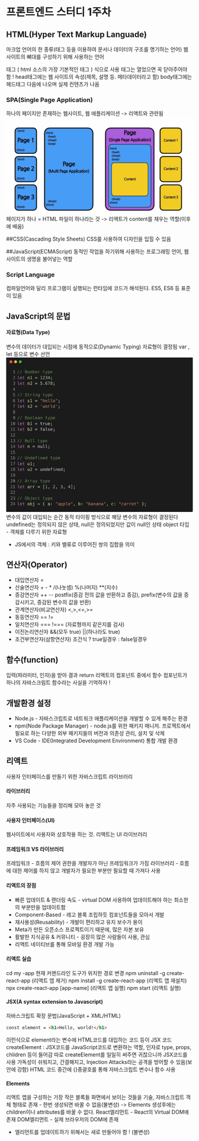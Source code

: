 #  프론트엔드 스터디 1주차
##  HTML(Hyper Text Markup Languade)
마크업 언어의 한 종류(태그 등을 이용하여 문서나 데이터의 구조를 명기하는 언어)
웹 사이트의 뼈대를 구성하기 위해 사용하는 언어

태그<html> </html> ( html 소스의 가장 기본적인 태그 )
식으로 사용
태그는 열었으면 꼭 닫아주어야 함 !
head태그에는 웹 사이트의 속성(제목, 설명 등. 메타데이터라고 함)
body태그에는 헤드태그 다음에 나오며 실제 컨텐츠가 나옴

### SPA(Single Page Application)
하나의 페이지만 존재하는 웹사이트, 웹 애플리케이션
-> 리액트와 관련됨
![왼쪽은 기존 멀티 페이지 애플리케이션,오른쪽은 싱글 페이지 애플리케이션](./image.png)
페이지가 하나 = HTML 파일이 하나라는 것 -> 리액트가 content를 채우는 역할(이후에 배움)

##CSS(Cascading Style Sheets)
CSS를 사용하여 디자인을 입힐 수 있음

##JavaScript(ECMAScript)
동적인 작업을 하기위해 사용하는 프로그래밍 언어, 웹 사이트의 생명을 불어넣는 역할

### Script Language
컴파일언어와 달리 프로그램이 실행되는 런타임에 코드가 해석된다.
ES5, ES6 등 표준이 있음

## JavaScript의 문법
#### 자료형(Data Type)
변수의 데이터가 대입되는 시점에 동적으로(Dynamic Typing) 자료형이 결정됨
var , let 등으로 변수 선언
![자료형](./자료형.PNG)
변수의 값이 대입되는 순간 동적 타이핑 방식으로 해당 변수의 자료형이 결정된다
undefined는 정의되지 않은 상태, null은 정의되었지만 값이 null인 상태
object 타입 - 객체를 다루기 위한 자료형
* JS에서의 객체 : 키와 밸류로 이루어진 쌍의 집합을 의미

## 연산자(Operator)
* 대입연산자 =
* 산술연산자 + - * /(나눗셈) %(나머지) **(지수)
* 증감연산자 ++ -- postfix(증감 전의 값을 반환하고 증감), prefix(변수의 값을 증감시키고, 증감된 변수의 값을 반환)
* 관계연산자(비교연산자) <,>,<=,>=
* 동등연산자 == !=
* 일치연산자 === !=== (자료형까지 같은지를 검사)
* 이진논리연산자 &&(모두 true) ||(하나라도 true)
* 조건부연산자(삼항연산자) 조건식 ? true일경우 : false일경우

## 함수(function)
입력(파라미터, 인자)을 받아 결과 return
리액트의 컴포넌트 중에서 함수 컴포넌트가 하나의 자바스크림트 함수라는 사실을 기억하자 !

## 개발환경 설정
* Node.js - 자바스크립트로 네트워크 애플리케이션을 개발할 수 있게 해주는 환경
* npm(Node Package Manager) - node.js를 위한 패키지 매니저. 프로젝트에서 필요로 하는 다양한 외부 패키지들의 버전과 의존성 관리, 설치 및 삭제
* VS Code - IDE(Integrated Development Environment) 통합 개발 환경

## 리액트
사용자 인터페이스를 만들기 위한 자바스크립트 라이브러리
#### 라이브러리
자주 사용되는 기능들을 정리해 모아 놓은 것
#### 사용자 인터페이스(UI)
웹사이트에서 사용자와 상호작용 하는 것. 리액트는 UI 라이브러리
#### 프레임워크 VS 라이브러리
프레임워크 - 흐름의 제어 권한을 개발자가 아닌 프레임워크가 가짐
라이브러리 - 흐름에 대한 제어를 하지 않고 개발자가 필요한 부분만 필요할 때 가져다 사용
#### 리액트의 장점
* 빠른 업데이트 & 랜더링 속도 - virtual DOM 사용하여 업데이트해야 하는 최소한의 부분만을 업데이트함
* Component-Based - 레고 블록 조립하듯 컴포넌트들을 모아서 개발
* 재사용성(Reusability) - 개발이 편리하고 유지 보수가 용이
* Meta가 만든 오픈소스 프로젝트이기 때문에, 많은 자본 보유
* 활발한 지식공유 & 커뮤니티 - 굉장히 많은 사람들이 사용, 관심
* 리액트 네이티브를 통해 모바일 환경 개발 가능

#### 리액트 실습
cd my -app 현재 커맨드라인 도구가 위치한 경로 변경
npm uninstall -g create-react-app (리액트 앱 제거)
npm install -g create-react-app (리액트 앱 재설치)
npx create-react-app [app-name] (리액트 앱 실행)
npm start (리액트 실행)

#### JSX(A syntax extension to Javascript)
자바스크립트 확장 문법(JavaScript + XML/HTML)
```HTML
const element = <h1>Hello, world!</h1>
```
이런식으로 element라는 변수에 HTML코드를 대입하는 코드 등이 JSX 코드
createElement : JSX코드를 JavaScript코드로 변환하는 역할, 인자로 type, props, chlidren 등이 들어감 
따로 createElement를 일일히 써주면 귀찮으니까 JSX코드를 사용
가독성이 쉬워지고, 간결해지고, Injection Attacks라는 공격을 방어할 수 있음(보안에 강함)
HTML 코드 중간에 {}중괄호를 통해 자바스크립트 변수나 함수 사용

#### Elements
리액트 앱을 구성하는 가장 작은 블록들
화면에서 보이는 것들을 기술, 자바스크립트 객체 형태로 존재 - 한번 생성되면 바꿀 수 없음(불변성)
-> Elements 생성후에는 children이나 attributes를 바꿀 수 없다.
React엘리먼트 - React의 Virtual DOM에 존재
DOM엘리먼트 - 실제 브라우저의 DOM에 존재
* 엘리먼트를 업데이트하기 위해서는 새로 만들어야 함 ! (불변성)
